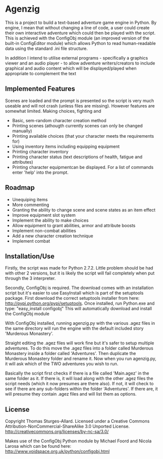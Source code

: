 # Agenzig

This is a project to build a text-based adventure game engine in Python. By engine, I mean that without changing a line of code, a user could create their own interactive adventure which could then be played with the script. This is achieved with the ConfigObj module (an improved version of the built-in ConfigEditor module) which allows Python to read human-readable data using the standard .ini file structure.

In addition I intend to utilise external programs - specifically a graphics viewer and an audio player - to allow adventure writers/creators to include graphical and audio content which will be displayed/played when appropriate to complement the text

## Implemented Features

Scenes are loaded and the prompt is presented so the script is very much useable and will not crash (unless files are missing). However features are somewhat limited. Making choices, fighting and 
- Basic, sem-random character creation method
- Printing scenes (athougth currently scenes can only be changed manually)
- Printing available choices (that your character meets the requirements for)
- Using inventory items including equipping equipment
- Printing character inventory
- Printing character status (text descriptions of health, fatigue and attributes)
- Printing character equipmentcan be displayed. 
For a list of commands enter 'help' into the prompt.

## Roadmap

- Unequiping items
- More commenting
- Granting the ability to change scene and scene states as an item effect
- Improve equipment slot system
- Implement the ability to make choices
- Allow equipment to grant abilities, armor and attribute boosts
- Implement non-combat abilities
- Add a new character creation technique
- Implement combat

## Installation/Use

Firstly, the script was made for Python 2.7.2. Little problem should be had with other 2 versions, but it is likely the script will fail completely when put through the 3 interpreter.

Secondly, ConfigObj is required. The download comes with an installation script but it's easier to use EasyInstall which is part of the setuptools package. First download the correct setuptools installer from here: http://pypi.python.org/pypi/setuptools. Once installed, run Python.exe and type: "easy_install configobj"
This will automatically download and install the ConfigObj module

With ConfigObj installed, running agenzig.py with the various .agez files in the same directory will run the engine with the default included story 'Murderous Monastery'.

Straight editing the .agez files will work fine but it's safer to setup multiple adventures. To do this move the .agez files into a folder called Murderous Monastery inside a folder called 'Adventures'. Then duplicate the Murderous Monastery folder and rename it. Now when you run agenzig.py, it will ask which of the TWO adventures you wish to run.

Basically the script first checks if there is a file called 'Main.agez' in the same folder as it. If there is, it will load along with the other .agez files the script needs (which it now presumes are there also). If not, it will check to see if there are any sub-folders within the folder 'Adventures'. If there are, it will presume they contain .agez files and will list them as options.

## License

Copyright Thomas Sturges-Allard. 
Licensed under a Creative Commons Attribution-NonCommercial-ShareAlike 3.0 Unported License. http://creativecommons.org/licenses/by-nc-sa/3.0/

Makes use of the ConfigObj Python module by Michael Foord and Nicola Larosa which can be found here: http://www.voidspace.org.uk/python/configobj.html